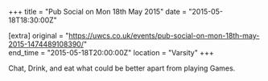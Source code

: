 +++
title = "Pub Social on Mon 18th May 2015"
date = "2015-05-18T18:30:00Z"

[extra]
original = "https://uwcs.co.uk/events/pub-social-on-mon-18th-may-2015-1474489108390/"    
end_time = "2015-05-18T20:00:00Z"
location = "Varsity"
+++

Chat, Drink, and eat what could be better apart from playing Games.

